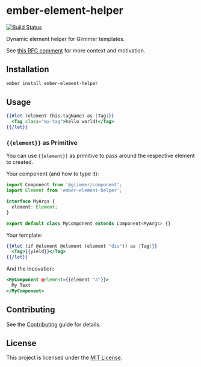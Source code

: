 # ember-element-helper

[![Build Status](https://travis-ci.com/tildeio/ember-element-helper.svg?branch=master)](https://travis-ci.com/tildeio/ember-element-helper)

Dynamic element helper for Glimmer templates.

See [this RFC comment](https://github.com/emberjs/rfcs/pull/389#issuecomment-429691544)
for more context and motivation.

## Installation

```bash
ember install ember-element-helper
```

## Usage

```hbs
{{#let (element this.tagName) as |Tag|}}
  <Tag class="my-tag">hello world!</Tag>
{{/let}}
```

### `{{element}}` as Primitive

You can use `{{element}}` as primitive to pass around the respective element to
created.

Your component (and how to type it):

```ts
import Component from '@glimmer/component';
import Element from 'ember-element-helper';

interface MyArgs {
  element: Element;
}

export default class MyComponent extends Component<MyArgs> {}
```

Your template:

```hbs
{{#let (if @element @element (element "div")) as |Tag|}}
  <Tag>{{yield}}</Tag>
{{/let}}
```

And the incovation:

```hbs
<MyComponent @element={{element "a"}}>
  My Text
</MyComponent>
```

## Contributing

See the [Contributing](CONTRIBUTING.md) guide for details.

## License

This project is licensed under the [MIT License](LICENSE.md).
